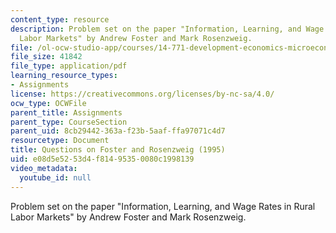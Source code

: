 ```yaml
---
content_type: resource
description: Problem set on the paper "Information, Learning, and Wage Rates in Rural
  Labor Markets" by Andrew Foster and Mark Rosenzweig.
file: /ol-ocw-studio-app/courses/14-771-development-economics-microeconomic-issues-and-policy-models-fall-2008/e08d5e5253d4f81495350080c1998139_assn7.pdf
file_size: 41842
file_type: application/pdf
learning_resource_types:
- Assignments
license: https://creativecommons.org/licenses/by-nc-sa/4.0/
ocw_type: OCWFile
parent_title: Assignments
parent_type: CourseSection
parent_uid: 8cb29442-363a-f23b-5aaf-ffa97071c4d7
resourcetype: Document
title: Questions on Foster and Rosenzweig (1995)
uid: e08d5e52-53d4-f814-9535-0080c1998139
video_metadata:
  youtube_id: null
---
```

Problem set on the paper "Information, Learning, and Wage Rates in Rural Labor Markets" by Andrew Foster and Mark Rosenzweig.